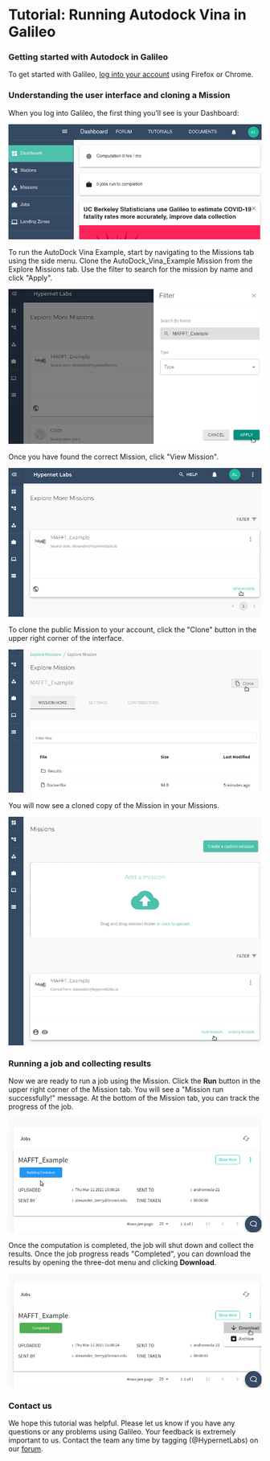 # Tutorial: Running Autodock Vina in Galileo

### Getting started with Autodock in Galileo

To get started with Galileo, [log into your account](http://galileo.hypernetlabs.io/) using Firefox or Chrome.

### Understanding the user interface and cloning a Mission

When you log into Galileo, the first thing you’ll see is your Dashboard:

![View of the Galileo Dashboard](images/common/dashboard.png)

To run the AutoDock Vina Example, start by navigating to the Missions tab using the side menu. Clone the AutoDock_Vina_Example Mission from the Explore Missions tab. Use the filter to search for the mission by name and click "Apply".

![Find the public example mission by name](images/autodock/find_public.png)

Once you have found the correct Mission, click "View Mission".

![Click View Mission](images/autodock/example_mission.png)

To clone the public Mission to your account, click the "Clone" button in the upper right corner of the interface.

![Clone the mission](images/autodock/clone_mission.png)

You will now see a cloned copy of the Mission in your Missions.

![The cloned copy](images/autodock/cloned_copy.png)

### Running a job and collecting results

Now we are ready to run a job using the Mission. Click the **Run** button in the upper right corner of the Mission tab. You will see a "Mission run successfully!" message. At the bottom of the Mission tab, you can track the progress of the job.

![Track job progress](images/autodock/track_job.png)

Once the computation is completed, the job will shut down and collect the results. Once the job progress reads "Completed", you can download the results by opening the three-dot menu and clicking **Download**.

![Download results](images/autodock/download.png)

### Contact us

We hope this tutorial was helpful. Please let us know if you have any questions or any problems using Galileo. Your feedback is extremely important to us. Contact the team any time by tagging (@HypernetLabs) on our [forum](galileo-forum.hypernetlabs.io).

